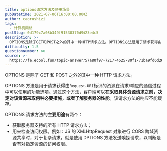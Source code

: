 ```yaml
---
title: options请求方法及使用场景
pubDatetime: 2021-07-06T16:00:00.000Z
author: caorushizi
tags:
  - 计算机网络
postSlug: 0d179c7a08b349f91530370d9623e4c5
description: >-
  OPTIONS是除了GET和POST之外的其中一种HTTP请求方法。OPTIONS方法是用于请求获得由`Request-URI`标识的资源在请求/响应的通信过程中可以使用的功能选项。通过这个方法，客户
difficulty: 1.5
questionNumber: 60
source: >-
  https://fe.ecool.fun/topic-answer/57a80f97-7217-4625-80f1-71ba9fd6d268?orderBy=updateTime&order=desc&tagId=16
---
```


OPTIONS 是除了 GET 和 POST 之外的其中一种 HTTP 请求方法。

OPTIONS 方法是用于请求获得由`Request-URI`标识的资源在请求/响应的通信过程中可以使用的功能选项。通过这个方法，客户端可以**在采取具体资源请求之前，决定对该资源采取何种必要措施，或者了解服务器的性能**。该请求方法的响应不能缓存。

OPTIONS 请求方法的**主要用途**有两个：

- 获取服务器支持的所有 HTTP 请求方法；
- 用来检查访问权限。例如：JS 的 XMLHttpRequest 对象进行 CORS 跨域资源共享时，对于复杂请求，就是使用 OPTIONS 方法发送嗅探请求，以判断是否有对指定资源的访问权限。
